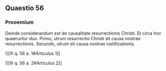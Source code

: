 ## Quaestio 56

### Prooemium

Deinde considerandum est de causalitate resurrectionis Christi. Et circa hoc quaeruntur duo. Primo, utrum resurrectio Christi sit causa nostrae resurrectionis. Secundo, utrum sit causa nostrae iustificationis.

![[III q. 56 a. 1#Articulus 1]]

![[III q. 56 a. 2#Articulus 2]]

